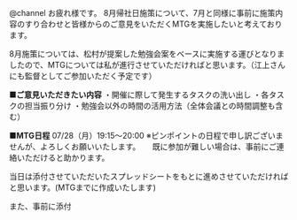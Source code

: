 @channel
お疲れ様です。
8月帰社日施策について、7月と同様に事前に施策内容のすり合わせと皆様からのご意見をいただくMTGを実施したいと考えております。

8月施策については、松村が提案した勉強会案をベースに実施する運びとなりましたので、MTGについては私が進行させていただければと思います。（江上さんにも監督としてご参加いただく予定です）

**■ご意見いただきたい内容**
・開催に際して発生するタスクの洗い出し
・各タスクの担当振り分け
・勉強会以外の時間の活用方法（全体会議との時間調整も含む）

**■MTG日程**
07/28（月）19:15～20:00
※ピンポイントの日程で申し訳ございませんが、よろしくお願いいたします。 　
既に参加が難しい場合は、事前にご連絡いただけると助かります。

当日は添付させていただいたスプレッドシートをもとに進めさせていただければと思います。(MTGまでに作成いたします)

また、事前に添付
